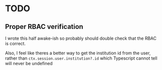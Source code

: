 # TODO

## Proper RBAC verification

I wrote this half awake-ish so probably should double check that the RBAC is correct.

Also, I feel like theres a better way to get the institution id from the user, rather than `ctx.session.user.institution?.id` which Typescript cannot tell will never be undefined
